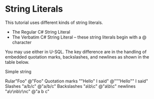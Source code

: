 # String Literals


This tutorial uses different kinds of string literals. 
* The Regular C# String Literal
* The Verbatim C# String Literal – these string literals begin with a @ character

You may use either in U-SQL. The key difference are in the handling of embedded quotation marks, backslashes, and newlines as shown in the table below. 

Simple string

Rular"Foo"	@"Foo"
Quotation marks	"\"Hello\" I said"	@"""Hello"" I said"
Slashes	"a/b/c"	@"a/b/c"
Backslashes	"a\\b\\c"	@"a\b\c"
newlines	"a\r\nb\r\nc"
	@"a
b
c"


